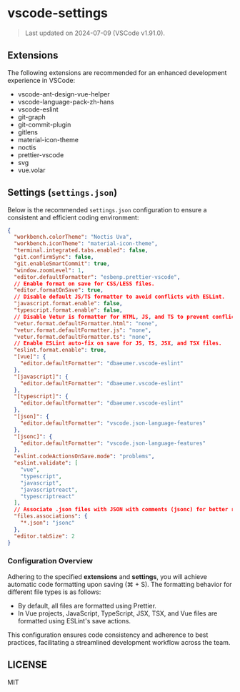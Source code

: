 # vscode-settings

> Last updated on 2024-07-09 (VSCode v1.91.0).

## Extensions

The following extensions are recommended for an enhanced development experience in VSCode:

- vscode-ant-design-vue-helper
- vscode-language-pack-zh-hans
- vscode-eslint
- git-graph
- git-commit-plugin
- gitlens
- material-icon-theme
- noctis
- prettier-vscode
- svg
- vue.volar

## Settings (`settings.json`)

Below is the recommended `settings.json` configuration to ensure a consistent and efficient coding environment:

```json
{
  "workbench.colorTheme": "Noctis Uva",
  "workbench.iconTheme": "material-icon-theme",
  "terminal.integrated.tabs.enabled": false,
  "git.confirmSync": false,
  "git.enableSmartCommit": true,
  "window.zoomLevel": 1,
  "editor.defaultFormatter": "esbenp.prettier-vscode",
  // Enable format on save for CSS/LESS files.
  "editor.formatOnSave": true,
  // Disable default JS/TS formatter to avoid conflicts with ESLint.
  "javascript.format.enable": false,
  "typescript.format.enable": false,
  // Disable Vetur is formatter for HTML, JS, and TS to prevent conflicts with ESLint and Prettier.
  "vetur.format.defaultFormatter.html": "none",
  "vetur.format.defaultFormatter.js": "none",
  "vetur.format.defaultFormatter.ts": "none",
  // Enable ESLint auto-fix on save for JS, TS, JSX, and TSX files.
  "eslint.format.enable": true,
  "[vue]": {
    "editor.defaultFormatter": "dbaeumer.vscode-eslint"
  },
  "[javascript]": {
    "editor.defaultFormatter": "dbaeumer.vscode-eslint"
  },
  "[typescript]": {
    "editor.defaultFormatter": "dbaeumer.vscode-eslint"
  },
  "[json]": {
    "editor.defaultFormatter": "vscode.json-language-features"
  },
  "[jsonc]": {
    "editor.defaultFormatter": "vscode.json-language-features"
  },
  "eslint.codeActionsOnSave.mode": "problems",
  "eslint.validate": [
    "vue",
    "typescript",
    "javascript",
    "javascriptreact",
    "typescriptreact"
  ],
  // Associate .json files with JSON with comments (jsonc) for better readability.
  "files.associations": {
    "*.json": "jsonc"
  },
  "editor.tabSize": 2
}
```

### Configuration Overview

Adhering to the specified **extensions** and **settings**, you will achieve automatic code formatting upon saving (⌘ + S). The formatting behavior for different file types is as follows:

- By default, all files are formatted using Prettier.
- In Vue projects, JavaScript, TypeScript, JSX, TSX, and Vue files are formatted using ESLint's save actions.

This configuration ensures code consistency and adherence to best practices, facilitating a streamlined development workflow across the team.

## LICENSE

MIT